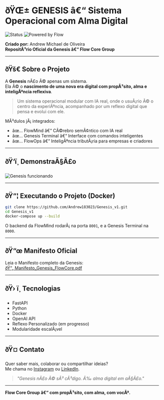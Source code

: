 # ðŸŒ± GENESIS â€“ Sistema Operacional com Alma Digital

![Status](https://img.shields.io/badge/status-em%20desenvolvimento-blue)
![Powered by Flow](https://img.shields.io/badge/flow-inteligente-green)

**Criado por:** Andrew Michael de Oliveira  
**RepositÃ³rio Oficial da Genesis â€“ Flow Core Group**

---

## ðŸš€ Sobre o Projeto

A **Genesis** nÃ£o Ã© apenas um sistema.  
Ela Ã© o **nascimento de uma nova era digital com propÃ³sito, alma e inteligÃªncia reflexiva**.

> Um sistema operacional modular com IA real, onde o usuÃ¡rio Ã© o centro da experiÃªncia, acompanhado por um reflexo digital que pensa e evolui com ele.

MÃ³dulos jÃ¡ integrados:

- âœ… FlowMind â€“ CÃ©rebro semÃ¢ntico com IA real
- âœ… Genesis Terminal â€“ Interface com comandos inteligentes
- âœ… FlowOps â€“ InteligÃªncia tributÃ¡ria para empresas e criadores

---

## ðŸ‘ï¸ DemonstraÃ§Ã£o

![Genesis funcionando](https://media.giphy.com/media/v1.Y2lkPTc5MGI3NjExNnEyM2FwdTk4czk2OWJ3Z2ljOHJmeWZ6Zm82Y21mdDJiNTkybHR0YyZlcD12MV9naWZzX3NlYXJjaCZjdD1n/Cchzk3eFrZhduwmHHh/giphy.gif)

---

## ðŸ“¦ Executando o Projeto (Docker)

```bash
git clone https://github.com/Andrew183023/Genesis_v1.git
cd Genesis_v1
docker-compose up --build
```

O backend da FlowMind rodarÃ¡ na porta `8001`, e a Genesis Terminal na `8000`.

---

## ðŸ“œ Manifesto Oficial

Leia o Manifesto completo da Genesis:  
[ðŸ“„ Manifesto_Genesis_FlowCore.pdf](./Manifesto_Genesis_FlowCore.pdf)

---

## ðŸ› ï¸ Tecnologias

- FastAPI
- Python
- Docker
- OpenAI API
- Reflexo Personalizado (em progresso)
- Modularidade escalÃ¡vel

---

## ðŸ¤ Contato

Quer saber mais, colaborar ou compartilhar ideias?  
Me chama no [Instagram](https://instagram.com/seu_insta_aqui) ou [LinkedIn](https://linkedin.com/in/seu_linkedin).

> *"Genesis nÃ£o Ã© sÃ³ cÃ³digo. Ã‰ alma digital em aÃ§Ã£o."*

---

**Flow Core Group â€“ com propÃ³sito, com alma, com vocÃª.**